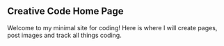 
## Creative Code Home Page

Welcome to my minimal site for coding! Here is where I will create pages, post images and track all things coding.
